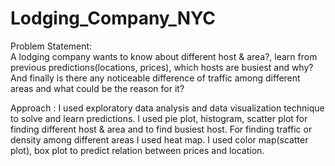 # Lodging_Company_NYC

Problem Statement:  
A lodging company wants to know about different host & area?, learn from previous predictions(locations, prices), which hosts are busiest and why? And finally is there any noticeable difference of traffic among different areas and what could be the reason for it?

Approach :
I used exploratory data analysis and data visualization technique to solve and learn predictions. I used pie plot, histogram, scatter plot for finding different host & area and to find busiest host.  For finding traffic or density among different areas I used heat map. I used color map(scatter plot), box plot to predict relation between prices and location.

